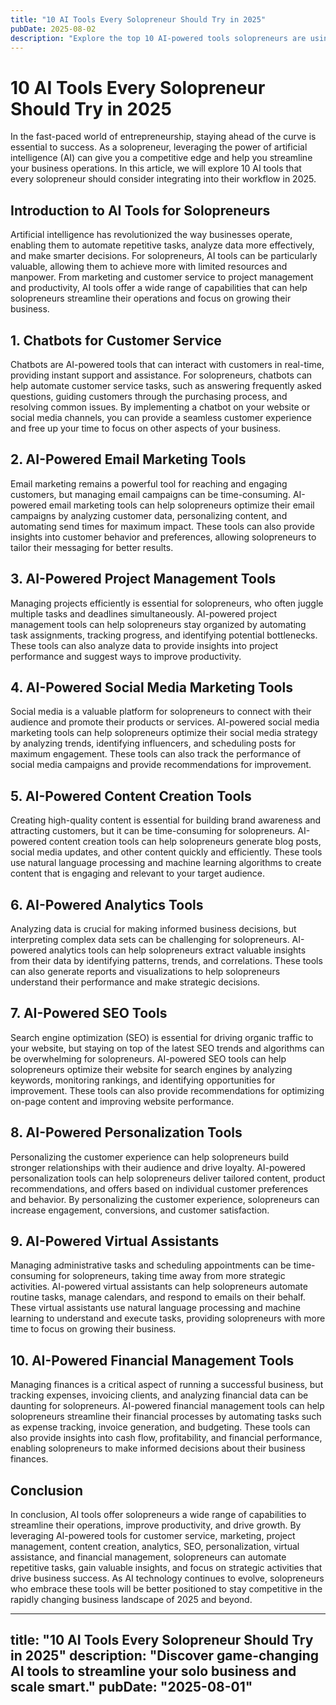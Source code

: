```yaml
---
title: "10 AI Tools Every Solopreneur Should Try in 2025"
pubDate: 2025-08-02
description: "Explore the top 10 AI-powered tools solopreneurs are using to automate, grow, and succeed in 2025."
---
```


# 10 AI Tools Every Solopreneur Should Try in 2025

In the fast-paced world of entrepreneurship, staying ahead of the curve is essential to success. As a solopreneur, leveraging the power of artificial intelligence (AI) can give you a competitive edge and help you streamline your business operations. In this article, we will explore 10 AI tools that every solopreneur should consider integrating into their workflow in 2025.

## Introduction to AI Tools for Solopreneurs

Artificial intelligence has revolutionized the way businesses operate, enabling them to automate repetitive tasks, analyze data more effectively, and make smarter decisions. For solopreneurs, AI tools can be particularly valuable, allowing them to achieve more with limited resources and manpower. From marketing and customer service to project management and productivity, AI tools offer a wide range of capabilities that can help solopreneurs streamline their operations and focus on growing their business.

## 1. Chatbots for Customer Service

Chatbots are AI-powered tools that can interact with customers in real-time, providing instant support and assistance. For solopreneurs, chatbots can help automate customer service tasks, such as answering frequently asked questions, guiding customers through the purchasing process, and resolving common issues. By implementing a chatbot on your website or social media channels, you can provide a seamless customer experience and free up your time to focus on other aspects of your business.

## 2. AI-Powered Email Marketing Tools

Email marketing remains a powerful tool for reaching and engaging customers, but managing email campaigns can be time-consuming. AI-powered email marketing tools can help solopreneurs optimize their email campaigns by analyzing customer data, personalizing content, and automating send times for maximum impact. These tools can also provide insights into customer behavior and preferences, allowing solopreneurs to tailor their messaging for better results.

## 3. AI-Powered Project Management Tools

Managing projects efficiently is essential for solopreneurs, who often juggle multiple tasks and deadlines simultaneously. AI-powered project management tools can help solopreneurs stay organized by automating task assignments, tracking progress, and identifying potential bottlenecks. These tools can also analyze data to provide insights into project performance and suggest ways to improve productivity.

## 4. AI-Powered Social Media Marketing Tools

Social media is a valuable platform for solopreneurs to connect with their audience and promote their products or services. AI-powered social media marketing tools can help solopreneurs optimize their social media strategy by analyzing trends, identifying influencers, and scheduling posts for maximum engagement. These tools can also track the performance of social media campaigns and provide recommendations for improvement.

## 5. AI-Powered Content Creation Tools

Creating high-quality content is essential for building brand awareness and attracting customers, but it can be time-consuming for solopreneurs. AI-powered content creation tools can help solopreneurs generate blog posts, social media updates, and other content quickly and efficiently. These tools use natural language processing and machine learning algorithms to create content that is engaging and relevant to your target audience.

## 6. AI-Powered Analytics Tools

Analyzing data is crucial for making informed business decisions, but interpreting complex data sets can be challenging for solopreneurs. AI-powered analytics tools can help solopreneurs extract valuable insights from their data by identifying patterns, trends, and correlations. These tools can also generate reports and visualizations to help solopreneurs understand their performance and make strategic decisions.

## 7. AI-Powered SEO Tools

Search engine optimization (SEO) is essential for driving organic traffic to your website, but staying on top of the latest SEO trends and algorithms can be overwhelming for solopreneurs. AI-powered SEO tools can help solopreneurs optimize their website for search engines by analyzing keywords, monitoring rankings, and identifying opportunities for improvement. These tools can also provide recommendations for optimizing on-page content and improving website performance.

## 8. AI-Powered Personalization Tools

Personalizing the customer experience can help solopreneurs build stronger relationships with their audience and drive loyalty. AI-powered personalization tools can help solopreneurs deliver tailored content, product recommendations, and offers based on individual customer preferences and behavior. By personalizing the customer experience, solopreneurs can increase engagement, conversions, and customer satisfaction.

## 9. AI-Powered Virtual Assistants

Managing administrative tasks and scheduling appointments can be time-consuming for solopreneurs, taking time away from more strategic activities. AI-powered virtual assistants can help solopreneurs automate routine tasks, manage calendars, and respond to emails on their behalf. These virtual assistants use natural language processing and machine learning to understand and execute tasks, providing solopreneurs with more time to focus on growing their business.

## 10. AI-Powered Financial Management Tools

Managing finances is a critical aspect of running a successful business, but tracking expenses, invoicing clients, and analyzing financial data can be daunting for solopreneurs. AI-powered financial management tools can help solopreneurs streamline their financial processes by automating tasks such as expense tracking, invoice generation, and budgeting. These tools can also provide insights into cash flow, profitability, and financial performance, enabling solopreneurs to make informed decisions about their business finances.

## Conclusion

In conclusion, AI tools offer solopreneurs a wide range of capabilities to streamline their operations, improve productivity, and drive growth. By leveraging AI-powered tools for customer service, marketing, project management, content creation, analytics, SEO, personalization, virtual assistance, and financial management, solopreneurs can automate repetitive tasks, gain valuable insights, and focus on strategic activities that drive business success. As AI technology continues to evolve, solopreneurs who embrace these tools will be better positioned to stay competitive in the rapidly changing business landscape of 2025 and beyond.

---
title: "10 AI Tools Every Solopreneur Should Try in 2025"
description: "Discover game-changing AI tools to streamline your solo business and scale smart."
pubDate: "2025-08-01"
---
